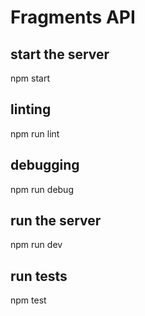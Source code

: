 # Fragments API

## start the server

npm start

## linting

npm run lint

## debugging

npm run debug

## run the server

npm run dev

## run tests

npm test

